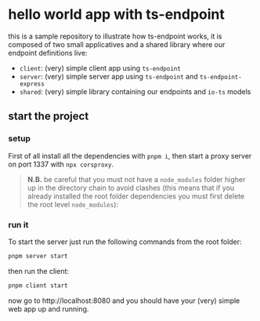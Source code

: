 # hello world app with ts-endpoint

this is a sample repository to illustrate how ts-endpoint works, it is composed of two small applicatives and a shared library where our endpoint definitions live:

- `client`: (very) simple client app using `ts-endpoint`
- `server`: (very) simple server app using `ts-endpoint` and `ts-endpoint-express`
- `shared`: (very) simple library containing our endpoints and `io-ts` models

## start the project

### setup

First of all install all the dependencies with `pnpm i`, then start a proxy server on port 1337 with `npx corsproxy`.

> **N.B.** be careful that you must not have a `node_modules` folder higher up in the directory chain to avoid clashes (this means that if you already installed the root folder dependencies you must first delete the root level `node_modules`):

### run it

To start the server just run the following commands from the root folder:

```sh
pnpm server start
```

then run the client:

```sh
pnpm client start
```

now go to http://localhost:8080 and you should have your (very) simple web app up and running.

